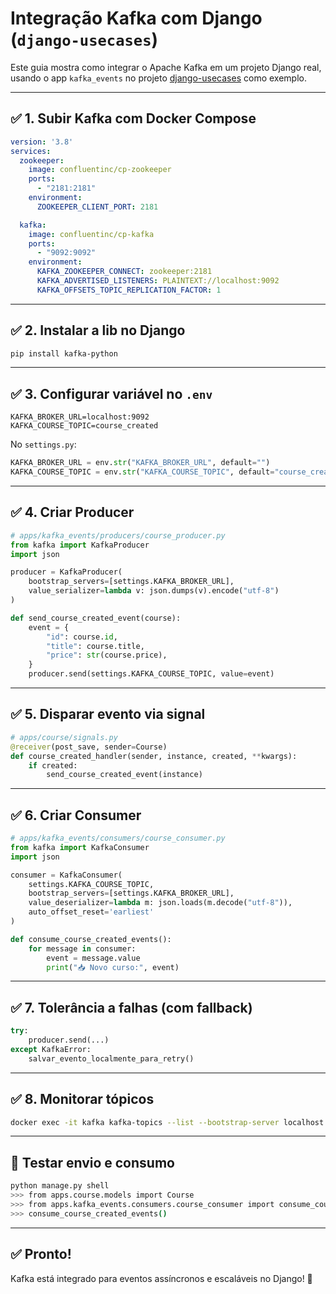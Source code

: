 # Integração Kafka com Django (`django-usecases`)

Este guia mostra como integrar o Apache Kafka em um projeto Django real, usando o app `kafka_events` no projeto [django-usecases](https://github.com/robertolima-dev/django-usecases) como exemplo.

---

## ✅ 1. Subir Kafka com Docker Compose

```yaml
version: '3.8'
services:
  zookeeper:
    image: confluentinc/cp-zookeeper
    ports:
      - "2181:2181"
    environment:
      ZOOKEEPER_CLIENT_PORT: 2181

  kafka:
    image: confluentinc/cp-kafka
    ports:
      - "9092:9092"
    environment:
      KAFKA_ZOOKEEPER_CONNECT: zookeeper:2181
      KAFKA_ADVERTISED_LISTENERS: PLAINTEXT://localhost:9092
      KAFKA_OFFSETS_TOPIC_REPLICATION_FACTOR: 1
```

---

## ✅ 2. Instalar a lib no Django

```bash
pip install kafka-python
```

---

## ✅ 3. Configurar variável no `.env`

```
KAFKA_BROKER_URL=localhost:9092
KAFKA_COURSE_TOPIC=course_created
```

No `settings.py`:

```python
KAFKA_BROKER_URL = env.str("KAFKA_BROKER_URL", default="")
KAFKA_COURSE_TOPIC = env.str("KAFKA_COURSE_TOPIC", default="course_created")
```

---

## ✅ 4. Criar Producer

```python
# apps/kafka_events/producers/course_producer.py
from kafka import KafkaProducer
import json

producer = KafkaProducer(
    bootstrap_servers=[settings.KAFKA_BROKER_URL],
    value_serializer=lambda v: json.dumps(v).encode("utf-8")
)

def send_course_created_event(course):
    event = {
        "id": course.id,
        "title": course.title,
        "price": str(course.price),
    }
    producer.send(settings.KAFKA_COURSE_TOPIC, value=event)
```

---

## ✅ 5. Disparar evento via signal

```python
# apps/course/signals.py
@receiver(post_save, sender=Course)
def course_created_handler(sender, instance, created, **kwargs):
    if created:
        send_course_created_event(instance)
```

---

## ✅ 6. Criar Consumer

```python
# apps/kafka_events/consumers/course_consumer.py
from kafka import KafkaConsumer
import json

consumer = KafkaConsumer(
    settings.KAFKA_COURSE_TOPIC,
    bootstrap_servers=[settings.KAFKA_BROKER_URL],
    value_deserializer=lambda m: json.loads(m.decode("utf-8")),
    auto_offset_reset='earliest'
)

def consume_course_created_events():
    for message in consumer:
        event = message.value
        print("📥 Novo curso:", event)
```

---

## ✅ 7. Tolerância a falhas (com fallback)

```python
try:
    producer.send(...)
except KafkaError:
    salvar_evento_localmente_para_retry()
```

---

## ✅ 8. Monitorar tópicos

```bash
docker exec -it kafka kafka-topics --list --bootstrap-server localhost:9092
```

---

## 🧪 Testar envio e consumo

```bash
python manage.py shell
>>> from apps.course.models import Course
>>> from apps.kafka_events.consumers.course_consumer import consume_course_created_events
>>> consume_course_created_events()
```

---

## ✅ Pronto!

Kafka está integrado para eventos assíncronos e escaláveis no Django! 🚀